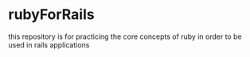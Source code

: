# rubyForRails
this repository is for practicing the core concepts of ruby in order to be used in rails applications
